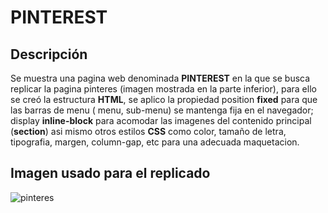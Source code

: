 # PINTEREST
## Descripción
Se muestra  una pagina web  denominada **PINTEREST** en la que se busca replicar la pagina pinteres (imagen mostrada en la parte inferior), para ello se creó la estructura **HTML**,  se aplico la propiedad position **fixed** para que las barras de menu ( menu, sub-menu) se mantenga fija en el navegador; display **inline-block** para acomodar las imagenes del contenido principal (**section**) asi mismo otros estilos **CSS** como color, tamaño de letra, tipografia, margen, column-gap, etc para una adecuada maquetacion.

## Imagen usado para el replicado

![pinteres]()
